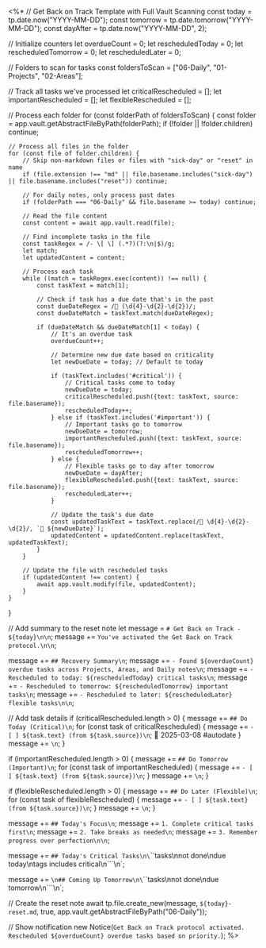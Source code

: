 <%*
// Get Back on Track Template with Full Vault Scanning
const today = tp.date.now("YYYY-MM-DD");
const tomorrow = tp.date.tomorrow("YYYY-MM-DD");
const dayAfter = tp.date.now("YYYY-MM-DD", 2);

// Initialize counters
let overdueCount = 0;
let rescheduledToday = 0;
let rescheduledTomorrow = 0;
let rescheduledLater = 0;

// Folders to scan for tasks
const foldersToScan = ["06-Daily", "01-Projects", "02-Areas"];

// Track all tasks we've processed
let criticalRescheduled = [];
let importantRescheduled = [];
let flexibleRescheduled = [];

// Process each folder
for (const folderPath of foldersToScan) {
    const folder = app.vault.getAbstractFileByPath(folderPath);
    if (!folder || !folder.children) continue;
    
    // Process all files in the folder
    for (const file of folder.children) {
        // Skip non-markdown files or files with "sick-day" or "reset" in name
        if (file.extension !== "md" || file.basename.includes("sick-day") || file.basename.includes("reset")) continue;
        
        // For daily notes, only process past dates
        if (folderPath === "06-Daily" && file.basename >= today) continue;
        
        // Read the file content
        const content = await app.vault.read(file);
        
        // Find incomplete tasks in the file
        const taskRegex = /- \[ \] (.*?)(?:\n|$)/g;
        let match;
        let updatedContent = content;
        
        // Process each task
        while ((match = taskRegex.exec(content)) !== null) {
            const taskText = match[1];
            
            // Check if task has a due date that's in the past
            const dueDateRegex = /📅 (\d{4}-\d{2}-\d{2})/;
            const dueDateMatch = taskText.match(dueDateRegex);
            
            if (dueDateMatch && dueDateMatch[1] < today) {
                // It's an overdue task
                overdueCount++;
                
                // Determine new due date based on criticality
                let newDueDate = today; // Default to today
                
                if (taskText.includes('#critical')) {
                    // Critical tasks come to today
                    newDueDate = today;
                    criticalRescheduled.push({text: taskText, source: file.basename});
                    rescheduledToday++;
                } else if (taskText.includes('#important')) {
                    // Important tasks go to tomorrow
                    newDueDate = tomorrow;
                    importantRescheduled.push({text: taskText, source: file.basename});
                    rescheduledTomorrow++;
                } else {
                    // Flexible tasks go to day after tomorrow
                    newDueDate = dayAfter;
                    flexibleRescheduled.push({text: taskText, source: file.basename});
                    rescheduledLater++;
                }
                
                // Update the task's due date
                const updatedTaskText = taskText.replace(/📅 \d{4}-\d{2}-\d{2}/, `📅 ${newDueDate}`);
                updatedContent = updatedContent.replace(taskText, updatedTaskText);
            }
        }
        
        // Update the file with rescheduled tasks
        if (updatedContent !== content) {
            await app.vault.modify(file, updatedContent);
        }
    }
}

// Add summary to the reset note
let message = `# Get Back on Track - ${today}\n\n`;
message += `You've activated the Get Back on Track protocol.\n\n`;

message += `## Recovery Summary\n`;
message += `- Found ${overdueCount} overdue tasks across Projects, Areas, and Daily notes\n`;
message += `- Rescheduled to today: ${rescheduledToday} critical tasks\n`;
message += `- Rescheduled to tomorrow: ${rescheduledTomorrow} important tasks\n`;
message += `- Rescheduled to later: ${rescheduledLater} flexible tasks\n\n`;

// Add task details
if (criticalRescheduled.length > 0) {
    message += `## Do Today (Critical)\n`;
    for (const task of criticalRescheduled) {
        message += `- [ ] ${task.text} (from ${task.source})\n`; 📅 2025-03-08 #autodate
    }
    message += `\n`;
}

if (importantRescheduled.length > 0) {
    message += `## Do Tomorrow (Important)\n`;
    for (const task of importantRescheduled) {
        message += `- [ ] ${task.text} (from ${task.source})\n`;
    }
    message += `\n`;
}

if (flexibleRescheduled.length > 0) {
    message += `## Do Later (Flexible)\n`;
    for (const task of flexibleRescheduled) {
        message += `- [ ] ${task.text} (from ${task.source})\n`;
    }
    message += `\n`;
}

message += `## Today's Focus\n`;
message += `1. Complete critical tasks first\n`;
message += `2. Take breaks as needed\n`;
message += `3. Remember progress over perfection\n\n`;

message += `## Today's Critical Tasks\n\`\`\`tasks\nnot done\ndue today\ntags includes critical\n\`\`\`\n`;

message += `\n## Coming Up Tomorrow\n\`\`\`tasks\nnot done\ndue tomorrow\n\`\`\`\n`;

// Create the reset note
await tp.file.create_new(message, `${today}-reset.md`, true, app.vault.getAbstractFileByPath("06-Daily"));

// Show notification
new Notice(`Get Back on Track protocol activated. Rescheduled ${overdueCount} overdue tasks based on priority.`);
%>